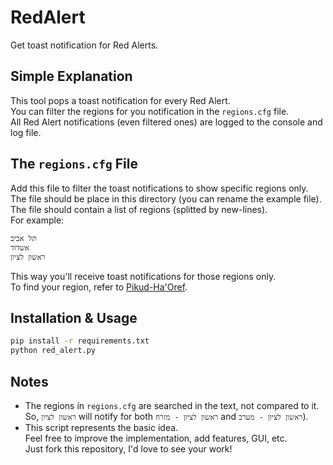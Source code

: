 # RedAlert
Get toast notification for Red Alerts.

## Simple Explanation
This tool pops a toast notification for every Red Alert.  
You can filter the regions for you notification in the `regions.cfg` file.  
All Red Alert notifications (even filtered ones) are logged to the console and log file.  

## The `regions.cfg` File
Add this file to filter the toast notifications to show specific regions only.  
The file should be place in this directory (you can rename the example file).  
The file should contain a list of regions (splitted by new-lines).  
For example:
```
תל אביב
אשדוד
ראשון לציון
```
This way you'll receive toast notifications for those regions only.  
To find your region, refer to [Pikud-Ha'Oref](https://www.oref.org.il/).

## Installation & Usage
```sh
pip install -r requirements.txt
python red_alert.py
```

## Notes
* The regions in `regions.cfg` are searched in the text, not compared to it.  
So, `ראשון לציון` will notify for both `ראשון לציון - מזרח` and `ראשון לציון - מערב`).  
* This script represents the basic idea.  
Feel free to improve the implementation, add features, GUI, etc.  
Just fork this repository, I'd love to see your work!
